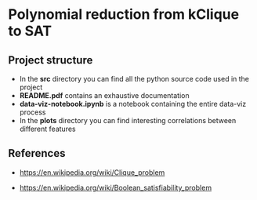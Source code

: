 # Polynomial reduction from kClique to SAT


## Project structure

- In the **src** directory you can find all the python source code used in the project
- **README.pdf** contains an exhaustive documentation
- **data-viz-notebook.ipynb** is a notebook containing the entire data-viz process
- In the **plots** directory you can find interesting correlations between different features 


## References

- https://en.wikipedia.org/wiki/Clique_problem

- https://en.wikipedia.org/wiki/Boolean_satisfiability_problem